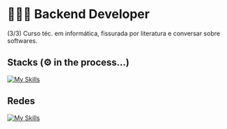 # 👩🏻‍💻 Backend Developer
(3/3) Curso téc. em informática, fissurada por literatura e conversar sobre softwares.

## Stacks (⚙️ in the process...)
[![My Skills](https://skillicons.dev/icons?i=py,mongodb,postgres,git)](https://skillicons.dev)

## Redes
[![My Skills](https://skillicons.dev/icons?i=instagram)]([https://skillicons.dev](https://www.instagram.com/leandrde_/))
